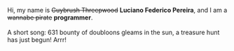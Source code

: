 Hi, my name is ~~Guybrush Threepwood~~ **Luciano Federico Pereira**, and I am a ~~wannabe pirate~~ **programmer**.<br><br>A short song: 631 bounty of doubloons gleams in the sun, a treasure hunt has just begun! Arrr!
